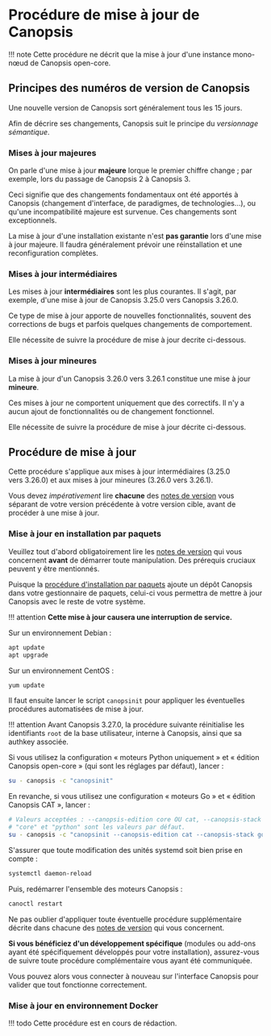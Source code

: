 # Procédure de mise à jour de Canopsis

!!! note
    Cette procédure ne décrit que la mise à jour d'une instance mono-nœud de Canopsis open-core.

## Principes des numéros de version de Canopsis

Une nouvelle version de Canopsis sort généralement tous les 15 jours.

Afin de décrire ses changements, Canopsis suit le principe du *versionnage sémantique*.

### Mises à jour majeures

On parle d'une mise à jour **majeure** lorque le premier chiffre change ; par exemple, lors du passage de Canopsis 2 à Canopsis 3.

Ceci signifie que des changements fondamentaux ont été apportés à Canopsis (changement d'interface, de paradigmes, de technologies…), ou qu'une incompatibilité majeure est survenue. Ces changements sont exceptionnels.

La mise à jour d'une installation existante n'est **pas garantie** lors d'une mise à jour majeure. Il faudra généralement prévoir une réinstallation et une reconfiguration complètes.

### Mises à jour intermédiaires

Les mises à jour **intermédiaires** sont les plus courantes. Il s'agit, par exemple, d'une mise à jour de Canopsis 3.25.0 vers Canopsis 3.26.0.

Ce type de mise à jour apporte de nouvelles fonctionnalités, souvent des corrections de bugs et parfois quelques changements de comportement.

Elle nécessite de suivre la procédure de mise à jour decrite ci-dessous.

### Mises à jour mineures

La mise à jour d'un Canopsis 3.26.0 vers 3.26.1 constitue une mise à jour **mineure**.

Ces mises à jour ne comportent uniquement que des correctifs. Il n'y a aucun ajout de fonctionnalités ou de changement fonctionnel.

Elle nécessite de suivre la procédure de mise à jour décrite ci-dessous.

## Procédure de mise à jour

Cette procédure s'applique aux mises à jour intermédiaires (3.25.0 vers 3.26.0) et aux mises à jour mineures (3.26.0 vers 3.26.1).

Vous devez *impérativement* lire **chacune** des [notes de version](../../index.md) vous séparant de votre version précédente à votre version cible, avant de procéder à une mise à jour.

### Mise à jour en installation par paquets

Veuillez tout d'abord obligatoirement lire les [notes de version](../../index.md) qui vous concernent **avant** de démarrer toute manipulation. Des prérequis cruciaux peuvent y être mentionnés.

Puisque la [procédure d'installation par paquets](../installation/installation-paquets.md) ajoute un dépôt Canopsis dans votre gestionnaire de paquets, celui-ci vous permettra de mettre à jour Canopsis avec le reste de votre système.

!!! attention
    **Cette mise à jour causera une interruption de service.**

Sur un environnement Debian :
```sh
apt update
apt upgrade
```

Sur un environnement CentOS :
```sh
yum update
```

Il faut ensuite lancer le script `canopsinit` pour appliquer les éventuelles procédures automatisées de mise à jour.

!!! attention
    Avant Canopsis 3.27.0, la procédure suivante réinitialise les identifiants `root` de la base utilisateur, interne à Canopsis, ainsi que sa authkey associée.

Si vous utilisez la configuration « moteurs Python uniquement » et « édition Canopsis open-core » (qui sont les réglages par défaut), lancer :
```sh
su - canopsis -c "canopsinit"
```

En revanche, si vous utilisez une configuration « moteurs Go » et « édition Canopsis CAT », lancer :
```sh
# Valeurs acceptées : --canopsis-edition core OU cat, --canopsis-stack python OU go.
# "core" et "python" sont les valeurs par défaut.
su - canopsis -c "canopsinit --canopsis-edition cat --canopsis-stack go"
```

S'assurer que toute modification des unités systemd soit bien prise en compte :
```sh
systemctl daemon-reload
```

Puis, redémarrer l'ensemble des moteurs Canopsis :
```sh
canoctl restart
```

Ne pas oublier d'appliquer toute éventuelle procédure supplémentaire décrite dans chacune des [notes de version](../../index.md) qui vous concernent.

**Si vous bénéficiez d'un développement spécifique** (modules ou add-ons ayant été spécifiquement développés pour votre installation), assurez-vous de suivre toute procédure complémentaire vous ayant été communiquée.

Vous pouvez alors vous connecter à nouveau sur l'interface Canopsis pour valider que tout fonctionne correctement.

### Mise à jour en environnement Docker

!!! todo
    Cette procédure est en cours de rédaction.
